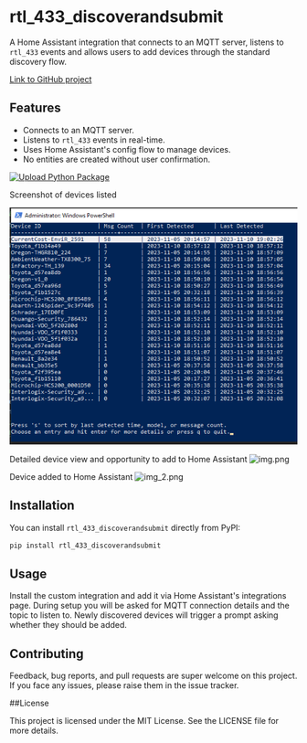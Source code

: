 # rtl_433_discoverandsubmit

A Home Assistant integration that connects to an MQTT server, listens to `rtl_433` events and allows users to add devices through the standard discovery flow.

[Link to GitHub project](https://github.com/dewgenenny/rtl_433_discoverandsubmit)

## Features
- Connects to an MQTT server.
- Listens to `rtl_433` events in real-time.
- Uses Home Assistant's config flow to manage devices.
- No entities are created without user confirmation.

[![Upload Python Package](https://github.com/dewgenenny/rtl_433_discoverandsubmit/actions/workflows/python-publish.yml/badge.svg)](https://github.com/dewgenenny/rtl_433_discoverandsubmit/actions/workflows/python-publish.yml)

Screenshot of devices listed

![img_1.png](https://github.com/dewgenenny/rtl_433_discoverandsubmit/raw/main/Screenshots/img_3.png)

Detailed device view and opportunity to add to Home Assistant
![img.png](https://github.com/dewgenenny/rtl_433_discoverandsubmit/raw/main/Screenshots/img1.png)

Device added to Home Assistant
![img_2.png](https://github.com/dewgenenny/rtl_433_discoverandsubmit/raw/main/Screenshots/img_2.png)
## Installation

You can install `rtl_433_discoverandsubmit` directly from PyPI:

```bash
pip install rtl_433_discoverandsubmit
```


## Usage

Install the custom integration and add it via Home Assistant's integrations page. During setup you will be asked for MQTT connection details and the topic to listen to. Newly discovered devices will trigger a prompt asking whether they should be added.

## Contributing

Feedback, bug reports, and pull requests are super welcome on this project. If you face any issues, please raise them in the issue tracker.

##License

This project is licensed under the MIT License. See the LICENSE file for more details.

